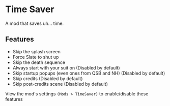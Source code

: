 # Time Saver
A mod that saves uh... time.

## Features
- Skip the splash screen
- Force Slate to shut up
- Skip the death sequence
- Always start with your suit on (Disabled by default)
- Skip startup popups (even ones from QSB and NH) (Disabled by default)
- Skip credits (Disabled by default)
- Skip post-credits scene (Disabled by default)

View the mod's settings `(Mods > TimeSaver)` to enable/disable these features